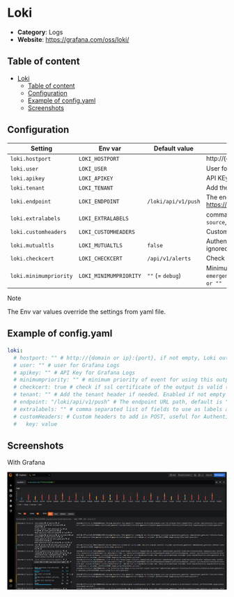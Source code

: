 # Loki


- **Category**: Logs
- **Website**: https://grafana.com/oss/loki/

## Table of content

- [Loki](#loki)
  - [Table of content](#table-of-content)
  - [Configuration](#configuration)
  - [Example of config.yaml](#example-of-configyaml)
  - [Screenshots](#screenshots)

## Configuration

| Setting                | Env var                | Default value       | Description                                                                                                                         |
| ---------------------- | ---------------------- | ------------------- | ----------------------------------------------------------------------------------------------------------------------------------- |
| `loki.hostport`        | `LOKI_HOSTPORT`        |                     | http://{domain or ip}:{port}, if not empty, Loki output is **enabled**                                                              |
| `loki.user`            | `LOKI_USER`            |                     | User for Grafana Logs                                                                                                               |
| `loki.apikey`          | `LOKI_APIKEY`          |                     | API KEy for Grafana Logs                                                                                                            |
| `loki.tenant`          | `LOKI_TENANT`          |                     | Add the tenant header if needed                                                                                                     |
| `loki.endpoint`        | `LOKI_ENDPOINT`        | `/loki/api/v1/push` | The endpoint URL path, more info : https://grafana.com/docs/loki/latest/api/#post-apiprompush                                       |
| `loki.extralabels`     | `LOKI_EXTRALABELS`     |                     | comma separated list of fields to use as labels additionally to `rule`, `source`, `priority`, `tags` and `custom_fields`            |
| `loki.customheaders`   | `LOKI_CUSTOMHEADERS`   |                     | Custom headers to add in POST, useful for Authentication                                                                            |
| `loki.mutualtls`       | `LOKI_MUTUALTLS`       | `false`             | Authenticate to the output with TLS, if true, checkcert flag will be ignored (server cert will always be checked)                   |
| `loki.checkcert`       | `LOKI_CHECKCERT`       | `/api/v1/alerts`    | Check if ssl certificate of the output is valid                                                                                     | `mattermost.minimumpriority` | `MATTERMOST_MINIMUMPRIORITY` | `""` (= `debug`)                                                                                    | Minimum priority of event for using this output, order is `emergency,alert,critical,error,warning,notice,informational,debug or ""`
| `loki.minimumpriority` | `LOKI_MINIMUMPRIORITY` | `""` (= `debug`)  | Minimum priority of event for using this output, order is `emergency,alert,critical,error,warning,notice,informational,debug or ""` |


> [!NOTE]
The Env var values override the settings from yaml file.

## Example of config.yaml

```yaml
loki:
  # hostport: "" # http://{domain or ip}:{port}, if not empty, Loki output is enabled
  # user: "" # user for Grafana Logs
  # apikey: "" # API Key for Grafana Logs
  # minimumpriority: "" # minimum priority of event for using this output, order is emergency|alert|critical|error|warning|notice|informational|debug or "" (default)
  # checkcert: true # check if ssl certificate of the output is valid (default: true)
  # tenant: "" # Add the tenant header if needed. Enabled if not empty
  # endpoint: "/loki/api/v1/push" # The endpoint URL path, default is "/loki/api/v1/push" more info : https://grafana.com/docs/loki/latest/api/#post-apiprompush
  # extralabels: "" # comma separated list of fields to use as labels additionally to rule, source, priority, tags and custom_fields
  # customHeaders: # Custom headers to add in POST, useful for Authentication
  #   key: value
```

## Screenshots

With Grafana

![loki example](images/loki.png)